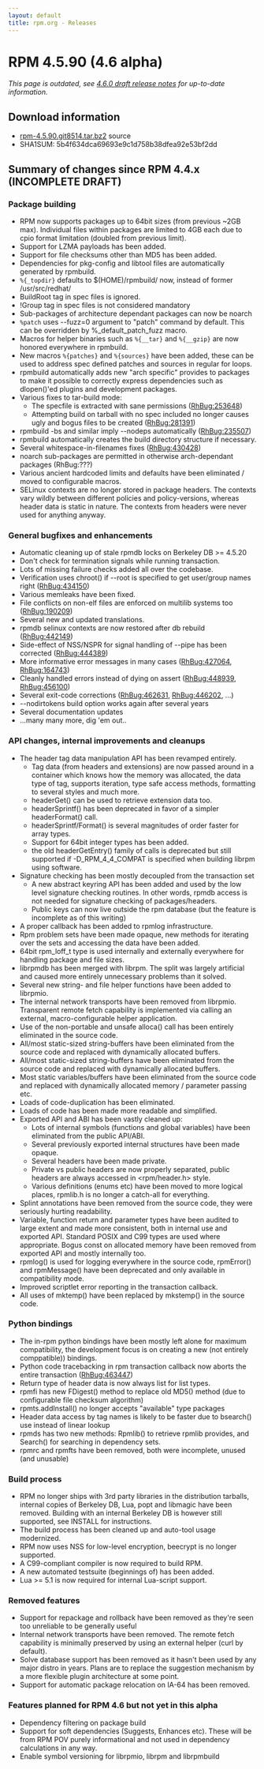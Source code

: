 ```yaml
---
layout: default
title: rpm.org - Releases
---
```


# RPM 4.5.90 (4.6 alpha)

*This page is outdated, see [4.6.0 draft release notes](4.6.0.html) for up-to-date information.*

## Download information
 * [rpm-4.5.90.git8514.tar.bz2](http://ftp.rpm.org/releases/testing/rpm-4.5.90.git8514.tar.bz2) source
 * SHA1SUM: 5b4f634dca69693e9c1d758b38dfea92e53bf2dd

## Summary of changes since RPM 4.4.x (INCOMPLETE DRAFT)

### Package building
 * RPM now supports packages up to 64bit sizes (from previous ~2GB max). Individual files within packages are limited to 4GB each due to cpio format limitation (doubled from previous limit).
 * Support for LZMA payloads has been added.
 * Support for file checksums other than MD5 has been added.
 * Dependencies for pkg-config and libtool files are automatically generated by rpmbuild.
 * ` %{_topdir} ` defaults to $(HOME)/rpmbuild/ now, instead of former /usr/src/redhat/
 * BuildRoot tag in spec files is ignored.
 * !Group tag in spec files is not considered mandatory
 * Sub-packages of architecture dependant packages can now be noarch
 * ` %patch ` uses --fuzz=0 argument to "patch" command by default. This can be overridden by %_default_patch_fuzz macro.
 * Macros for helper binaries such as ` %{__tar} ` and ` %{__gzip} ` are now honored everywhere in rpmbuild.
 * New macros ` %{patches} ` and ` %{sources} ` have been added, these can be used to address spec defined patches and sources in regular for loops.
 * rpmbuild automatically adds new "arch specific" provides to packages to make it possible to correctly express dependencies such as dlopen()'ed plugins and development packages.
 * Various fixes to tar-build mode:
   * The specfile is extracted with sane permissions ([RhBug:253648](https://bugzilla.redhat.com/show_bug.cgi?id=253648))
   * Attempting build on tarball with no spec included no longer causes ugly and bogus files to be created ([RhBug:281391](https://bugzilla.redhat.com/show_bug.cgi?id=281391))
 * rpmbuild -bs and similar imply --nodeps automatically ([RhBug:235507](https://bugzilla.redhat.com/show_bug.cgi?id=235507))
 * rpmbuild automatically creates the build directory structure if necessary.
 * Several whitespace-in-filenames fixes ([RhBug:430428](https://bugzilla.redhat.com/show_bug.cgi?id=430428))
 * noarch sub-packages are permitted in otherwise arch-dependant packages (RhBug:???)
 * Various ancient hardcoded limits and defaults have been eliminated / moved to configurable macros.
 * SELinux contexts are no longer stored in package headers. The contexts vary wildly between different policies and policy-versions, whereas header data is static in nature. The contexts from headers were never used for anything anyway.

### General bugfixes and enhancements
 * Automatic cleaning up of stale rpmdb locks on Berkeley DB >= 4.5.20
 * Don't check for termination signals while running transaction.
 * Lots of missing failure checks added all over the codebase.
 * Verification uses chroot() if --root is specified to get user/group names right ([RhBug:434150](https://bugzilla.redhat.com/show_bug.cgi?id=434150))
 * Various memleaks have been fixed.
 * File conflicts on non-elf files are enforced on multilib systems too ([RhBug:190209](https://bugzilla.redhat.com/show_bug.cgi?id=190209))
 * Several new and updated translations.
 * rpmdb selinux contexts are now restored after db rebuild ([RhBug:442149](https://bugzilla.redhat.com/show_bug.cgi?id=442149))
 * Side-effect of NSS/NSPR for signal handling of --pipe has been corrected ([RhBug:444389](https://bugzilla.redhat.com/show_bug.cgi?id=444389))
 * More informative error messages in many cases ([RhBug:427064](https://bugzilla.redhat.com/show_bug.cgi?id=427064), [RhBug:164743](https://bugzilla.redhat.com/show_bug.cgi?id=164743))
 * Cleanly handled errors instead of dying on assert ([RhBug:448939](https://bugzilla.redhat.com/show_bug.cgi?id=448939), [RhBug:456100](https://bugzilla.redhat.com/show_bug.cgi?id=456100))
 * Several exit-code corrections ([RhBug:462631](https://bugzilla.redhat.com/show_bug.cgi?id=462631), [RhBug:446202](https://bugzilla.redhat.com/show_bug.cgi?id=446202), ...)
 * --nodirtokens build option works again after several years
 * Several documentation updates
 * ...many many more, dig 'em out..

### API changes, internal improvements and cleanups

 * The header tag data manipulation API has been revamped entirely.   
    * Tag data (from headers and extensions) are now passed around in a container which knows how the memory was allocated, the data type of tag, supports iteration, type safe access methods, formatting to several styles and much more.
    * headerGet() can be used to retrieve extension data too.
    * headerSprintf() has been deprecated in favor of a simpler headerFormat() call.
    * headerSprintf/Format() is several magnitudes of order faster for array types.
    * Support for 64bit integer types has been added.
    * the old headerGetEntry() family of calls is deprecated but still supported if -D_RPM_4_4_COMPAT is specified when building librpm using software.
 * Signature checking has been mostly decoupled from the transaction set
   * A new abstract keyring API has been added and used by the low level signature checking routines. In other words, rpmdb access is not needed for signature checking of packages/headers.
   * Public keys can now live outside the rpm database (but the feature is incomplete as of this writing)
 * A proper callback has been added to rpmlog infrastructure.
 * Rpm problem sets have been made opaque, new methods for iterating over the sets and accessing the data have been added.
 * 64bit rpm_loff_t type is used internally and externally everywhere for handling package and file sizes.
 * librpmdb has been merged with librpm. The split was largely artificial and caused more entirely unnecessary problems than it solved.
 * Several new string- and file helper functions have been added to librpmio.
 * The internal network transports have been removed from librpmio. Transparent remote fetch capability is implemented via calling an external, macro-configurable helper application.
 * Use of the non-portable and unsafe alloca() call has been entirely eliminated in the source code.
 * All/most static-sized string-buffers have been eliminated from the source code and replaced with dynamically allocated buffers.
 * All/most static-sized string-buffers have been eliminated from the source code and replaced with dynamically allocated buffers.
 * Most static variables/buffers have been eliminated from the source code and replaced with dynamically allocated memory / parameter passing etc.
 * Loads of code-duplication has been eliminated.
 * Loads of code has been made more readable and simplified.
 * Exported API and ABI has been vastly cleaned up:
   * Lots of internal symbols (functions and global variables) have been eliminated from the public API/ABI.
   * Several previously exported internal structures have been made opaque.
   * Several headers have been made private.
   * Private vs public headers are now properly separated, public headers are always accessed in <rpm/header.h> style.
   * Various definitions (enums etc) have been moved to more logical places, rpmlib.h is no longer a catch-all for everything.
 * Splint annotations have been removed from the source code, they were seriously hurting readability.
 * Variable, function return and parameter types have been audited to large extent and made more consistent, both in internal use and exported API. Standard POSIX and C99 types are used where appropriate.
   Bogus const on allocated memory have been removed from exported API and mostly internally too.
 * rpmlog() is used for logging everywhere in the source code, rpmError() and rpmMessage() have been deprecated and only available in compatibility mode.
 * Improved scriptlet error reporting in the transaction callback.
 * All uses of mktemp() have been replaced by mkstemp() in the source code.

### Python bindings
 * The in-rpm python bindings have been mostly left alone for maximum compatibility, the development focus is on creating a new (not  entirely comppatible)) bindings.
 * Python code tracebacking in rpm transaction callback now aborts the entire transaction ([RhBug:463447](https://bugzilla.redhat.com/show_bug.cgi?id=463447))
 * Return type of header data is now always list for list types.
 * rpmfi has new FDigest() method to replace old MD5() method (due to configurable file checksum algorithm)
 * rpmts.addInstall() no longer accepts "available" type packages
 * Header data access by tag names is likely to be faster due to bsearch() use instead of linear lookup
 * rpmds has two new methods: Rpmlib() to retrieve rpmlib provides, and Search() for searching in dependency sets.
 * rpmrc and rpmfts have been removed, both were incomplete, unused (and unusable)

### Build process

 * RPM no longer ships with 3rd party libraries in the distribution tarballs, internal copies of Berkeley DB, Lua, popt and libmagic have been removed. Building with an internal Berkeley DB is however still supported, see INSTALL for instructions.
 * The build process has been cleaned up and auto-tool usage modernized.
 * RPM now uses NSS for low-level encryption, beecrypt is no longer supported.
 * A C99-compliant compiler is now required to build RPM.
 * A new automated testsuite (beginnings of) has been added.
 * Lua >= 5.1 is now required for internal Lua-script support.

### Removed features

 * Support for repackage and rollback have been removed as they're seen too unreliable to be generally useful
 * Internal network transports have been removed. The remote fetch capability is minimally preserved by using an external helper (curl by default).
 * Solve database support has been removed as it hasn't been used by any major distro in years. Plans are to replace the suggestion mechanism by a more flexible plugin architecture at some point.
 * Support for automatic package relocation on IA-64 has been removed.

### Features planned for RPM 4.6 but not yet in this alpha
 * Dependency filtering on package build
 * Support for soft dependencies (Suggests, Enhances etc). These will be from RPM POV purely informational and not used in dependency calculations in any way.
 * Enable symbol versioning for librpmio, librpm and librpmbuild
